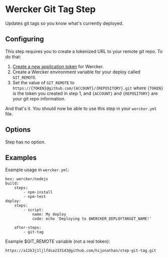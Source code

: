 # Wercker Git Tag Step

Updates git tags so you know what's currently deployed.

## Configuring

This step requires you to create a tokenized URL to your remote git repo. To do that:

1. [Create a new application token](https://github.com/settings/tokens/new) for Wercker.
2. Create a Wercker environment variable for your deploy called `GIT_REMOTE`.
3. Set the value of `GIT_REMOTE` to `https://{TOKEN}@github.com/{ACCOUNT}/{REPOSITORY}.git` where `{TOKEN}` is the token you created in step 1, and `{ACCOUNT}` and `{REPOSITORY}` are your git repo information.

And that's it. You should now be able to use this step in your `wercker.yml` file.

## Options

Step has no option.

## Examples

Example usage in `wercker.yml`:

    box: wercker/nodejs
    build:
        steps:
            - npm-install
            - npm-test
    deploy:
        steps:
            - script:
                name: My deploy
                code: echo 'Deploying to $WERCKER_DEPLOYTARGET_NAME!'
        
        after-steps:
            - git-tag

Example $GIT_REMOTE variable (not a real token):
    
    https://a12k3j1ljlfdsa233143@github.com/hijonathan/step-git-tag.git

